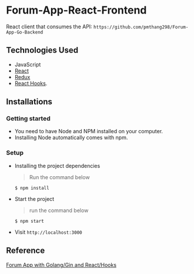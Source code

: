 # Forum-App-React-Frontend

React client that consumes the API: `https://github.com/pmthang298/Forum-App-Go-Backend`

## Technologies Used

- JavaScript
- [React](https://reactjs.org)
- [Redux](https://redux.js.org)
- [React Hooks](https://reactjs.org/docs/hooks-intro.html).

## Installations

### Getting started

- You need to have Node and NPM installed on your computer.
- Installing Node automatically comes with npm.

### Setup

- Installing the project dependencies
  > Run the command below
  ```shell
  $ npm install
  ```
- Start the project
  > run the command below
  ```shell
  $ npm start
  ```
- Visit `http://localhost:3000`

## Reference

[Forum App with Golang/Gin and React/Hooks](https://dev.to/stevensunflash/real-world-app-with-golang-gin-and-react-hooks-44ph)
